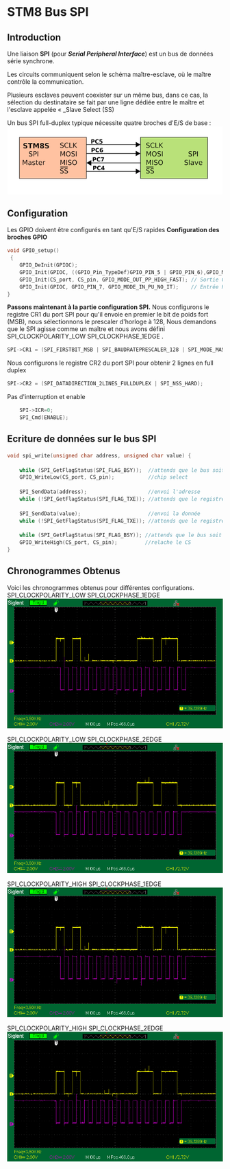 ﻿# STM8 Bus SPI

## Introduction
Une liaison **SPI** (pour _**Serial Peripheral Interface**_) est un bus de données série synchrone.

Les circuits communiquent selon le schéma maître-esclave, où le maître contrôle la communication. 

Plusieurs esclaves peuvent coexister sur un même bus, dans ce cas, la sélection du destinataire se fait par une ligne dédiée entre le maître et l'esclave appelée « _Slave Select (SS)

Un bus SPI full-duplex typique nécessite quatre broches d'E/S de base :
![Liaison SPI](/06_spi/single_slave.png)

## Configuration 

Les GPIO doivent être configurés en tant qu'E/S rapides
**Configuration des broches GPIO** 
```c
void GPIO_setup()
 {
    GPIO_DeInit(GPIOC);
    GPIO_Init(GPIOC, ((GPIO_Pin_TypeDef)GPIO_PIN_5 | GPIO_PIN_6),GPIO_MODE_OUT_PP_HIGH_FAST);  //Sorties  PC5 -> CLK et PC6 -> MOSI
    GPIO_Init(CS_port, CS_pin, GPIO_MODE_OUT_PP_HIGH_FAST); // Sortie CS  -> PC4 
    GPIO_Init(GPIOC, GPIO_PIN_7, GPIO_MODE_IN_PU_NO_IT);    // Entrée PC7 -> MISO 
}
``` 
**Passons maintenant à la partie configuration SPI.**
Nous configurons le registre CR1 du port SPI pour qu'il envoie en premier le bit de poids fort (MSB), 
nous  sélectionnons le prescaler d'horloge à 128,  Nous demandons que le SPI agisse comme un maître  et nous avons défini SPI_CLOCKPOLARITY_LOW   SPI_CLOCKPHASE_1EDGE . 
```c
SPI->CR1 = (SPI_FIRSTBIT_MSB | SPI_BAUDRATEPRESCALER_128 | SPI_MODE_MASTER | SPI_CLOCKPOLARITY_LOW | SPI_CLOCKPHASE_1EDGE);
```
Nous configurons le registre CR2 du port SPI  pour obtenir 2 lignes en full duplex
```c
SPI->CR2 = (SPI_DATADIRECTION_2LINES_FULLDUPLEX | SPI_NSS_HARD);
```
Pas d'interruption et enable
```c
	SPI->ICR=0;
    SPI_Cmd(ENABLE);
```
## Ecriture de données sur le bus SPI
```c
void spi_write(unsigned char address, unsigned char value) {
     
    while (SPI_GetFlagStatus(SPI_FLAG_BSY));  //attends que le bus soit pret
    GPIO_WriteLow(CS_port, CS_pin);           //chip select
    
    SPI_SendData(address);                    //envoi l'adresse
    while (!SPI_GetFlagStatus(SPI_FLAG_TXE)); //attends que le registre d'envoi prenne en compte l'octet d'adresse  
    
    SPI_SendData(value);                      //envoi la donnée
    while (!SPI_GetFlagStatus(SPI_FLAG_TXE)); //attends que le registre d'envoi prenne en compte l'octet de donnée
        
    while (SPI_GetFlagStatus(SPI_FLAG_BSY)); //attends que le bus soit libéré
    GPIO_WriteHigh(CS_port, CS_pin); 		 //relache le CS   
}
```


## Chronogrammes Obtenus
Voici les chronogrammes obtenus pour différentes configurations.
SPI_CLOCKPOLARITY_LOW   SPI_CLOCKPHASE_1EDGE
![Liaison SPI](/06_spi/CLK_HIGH_1EDGE.png)

SPI_CLOCKPOLARITY_LOW   SPI_CLOCKPHASE_2EDGE
![Liaison SPI](/06_spi/CLK_HIGH_2EDGE.png)

SPI_CLOCKPOLARITY_HIGH   SPI_CLOCKPHASE_1EDGE
![Liaison SPI](/06_spi/CLK_HIGH_1EDGE.png)

SPI_CLOCKPOLARITY_HIGH   SPI_CLOCKPHASE_2EDGE
![Liaison SPI](/06_spi/CLK_HIGH_2EDGE.png)
